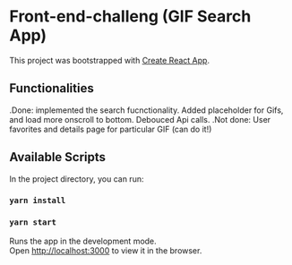 # Front-end-challeng (GIF Search App)

This project was bootstrapped with [Create React App](https://github.com/facebook/create-react-app).
## Functionalities 
.Done:
implemented the search fucnctionality. Added placeholder for Gifs, and load more onscroll to bottom. Debouced Api calls.
.Not done:
User favorites and details page for particular GIF
(can do it!)

## Available Scripts

In the project directory, you can run:
### `yarn install`

### `yarn start`

Runs the app in the development mode.\
Open [http://localhost:3000](http://localhost:3000) to view it in the browser.







